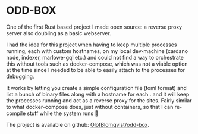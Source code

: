 # ODD-BOX

One of the first Rust based project I made open source: a reverse proxy server also doubling as a basic webserver. 

I had the idea for this project when having to keep multiple processes running, each with custom hostnames, on my local dev-machine (cardano node, indexer, marlowe-gql etc.) and could not find a way to orchestrate this without tools such as docker-compose, which was not a viable option at the time since I needed to be able to easily attach to the processes for debugging.

It works by letting you create a simple configuration file (toml format) and list a bunch of binary files along with a hostname for each.. and it will keep the processes running and act as a reverse proxy for the sites.  Fairly similar to what docker-compose does, just without containers, so that I can re-compile stuff while the system runs 🤯

The project is available on github: [OlofBlomqvist/odd-box](https://github.com/OlofBlomqvist/odd-box).

